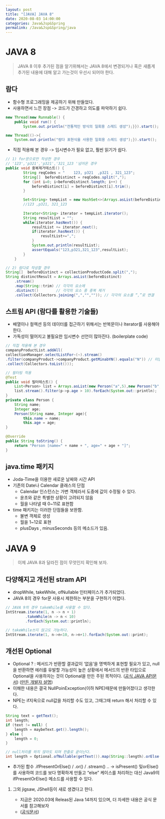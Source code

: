 ```yaml
---
layout: post
title: "[JAVA] JAVA 8"
date: 2020-08-03 14:00:00
categories: Java&Jsp&Spring
permalink: /Java&Jsp&Spring/java
---
```


# JAVA 8

> JAVA 8 이후 추가된 점을 알기위해서는  JAVA 8에서 변경되거나 혹은 새롭게 추가된 내용에 대해 알고 가는것이 우선시 되어야 한다.

## 람다

- 함수형 프로그래밍을 제공하기 위해 만들었다.
- 사용하면서 느낀 장점 -> 코드가 간경하고 의도를 파악하기 쉽다.

```java
new Thread(new Runnable() {
    public void run() {
        System.out.println("전통적인 방식의 일회용 스레드 생성");}}).start();

new Thread(()->{
    System.out.println("람다 표현식을 사용한 일회용 스레드 생성");}).start();
```

- 직접 적용해 본 경우 -> 임시변수가 필요 없고, 훨씬 읽기가 쉽다.

```java
// 1) for문으로만 작성한 경우
// '123','p321','p321','321_123 '넘어온 경우
public void 중복제거테스트() {
		String reqCodes = "    123, p321  ,p321 , 321_123";
		String[]  beforeDistinct = reqCodes.split(","); 
		for (int i=0; i<beforeDistinct.length; i++) {
			beforeDistinct[i] = beforeDistinct[i].trim();
		}

		Set<String> tempList = new HashSet<>(Arrays.asList(beforeDistinct)); 
		//123 ,p321, 321_123	
		
		Iterator<String> iterator = tempList.iterator();
		String resultList = "";
		while(iterator.hasNext()) {
			resultList += iterator.next();
			if(iterator.hasNext()) {
				resultList+=",";
			}
			System.out.println(resultList);
			assertEquals("123,p321,321_123",resultList);
		}
	}
```



```java
// 2) 람다로 작성할 경우
String[]  beforeDistinct = collectionProductCode.split(",");
String distinctResult = Arrays.asList(beforeDistinct)
    .stream() 		  
    .map(String::trim) // 각각의 요소에
    .distinct()        // 각각의 요소 중 중복 제거
    .collect(Collectors.joining(",","","")); // 각각의 요소를 “,”로 연결
```



## 스트림 API (람다를 활용한 기술들)

- 배열이나 컬렉션 등의 데이터를 접근하기 위해서는 반복문이나 Iterator를 사용해야 한다.
- 가독성이 떨어지고 불필요한 임시변수 선언이 많아진다. (boilerplate code)

```java
// 직접 적용해 본 경우
companyProductList.addAll(
collectionManager.selectListFor~(~).stream()
.filter(companyProduct->companyProduct.getMinabYN().equals("N")) // 미납여부 필터링
.collect(Collectors.toList()));

// 필터링 적용
@Test
public void 필터테스트() {
	List<Person> list = Arrays.asList(new Person("a",5),new Person("b",11));
	list.stream().filter(p->p.age > 10).forEach(System.out::println);
}
private class Person {
	String name;
	Integer age;
	Person(String name, Integer age){
		this.name = name;
		this.age = age;
}
	
@Override
public String toString() {
	return "Person [name=" + name + ", age=" + age + "]";
}
```



## java.time 패키지 

- Joda-Time을 이용한 새로운 날짜와 시간 API
- 기존의 Date나 Calendar 클래스의 단점
  - Calendar 인스턴스는 가변 객체라서 도중에 값이 수정될 수 있다.
  - 윤초와 같은 특별한 상황이 고려되지 않음
  - 월을 나타낼 때 0~11로 표현함
- time 패키지는 이러한 단점들을 보완함.
  - 불변 객체로 생성
  - 월을 1~12로 표현
  - plusDays , minusSeconds 등의 메소드가 있음.



# JAVA 9

> 이제 JAVA 8과 달라진 점이 무엇인지 확인해 보자.

## 다양해지고 개선된 stram API

- dropWhile, takeWhile, ofNullable 인터페이스가 추가되었다.
- JAVA 8의 경우 for문 사용시 제한하는 부분을 구현하기 어렵다.

```java
// JAVA 9의 경우 takeWhile를 사용할 수 있다.
IntStream.iterate(1, n -> n + 1)
    	 .takeWhile(n -> n < 10)
    	 .forEach(System.out::println);

// takeWhile쓰지 않고도 가능하다.
IntStream.iterate(1, n->n<10, n->n+1).forEach(System.out::print);
```



## 개선된 Optional

- Optional ? : 메서드가 반환할 결과값이 ‘없음’을 명백하게 표현할 필요가 있고, null을 반환하면 에러를 유발할 가능성이 높은 상황에서 메서드의 반환 타입으로 Optional을 사용하자는 것이 Optional을 만든 주된 목적이다. ([공식 JAVA API문서](https://docs.oracle.com/javase/9/docs/api/java/util/Optional.html)) ([만든 개발자 설명](<https://stackoverflow.com/questions/26327957/should-java-8-getters-return-optional-type/26328555#26328555>)) 
- 이해한 내용은 결국 NullPoinException(이하 NPE)때문에 만들어졌다고 생각한다.
- NPE는 if지옥으로 null값을 처리할 수도 있고, 그때그때 return 해서 처리할 수 있다.

```java
String text = getText();
int length;
if (text != null) {
	length = maybeText.get().length();
} else {
	length = 0;
}

// null처리를 하지 않아도 되며 한줄로 끝이난다.
int length = Optional.ofNullable(getText()).map(String::length).orElse(0);
```

- 추가된 함수 .ifPresentOrElse() / .or() / .stream() .. -> isPresent() 및orElse() 를 사용하여 코드를 보다 명확하게 만들고 “else” 케이스를 처리하는 대신 Java9의 ifPresentOrElse() 메소드를 사용할 수 있다.

1. 그외 jigsaw, JShell등이 새로 생겼다고 한다.

   - 지금은 2020.03에 Releas된 Java 14까지 있으며, 더 자세한 내용은 공식 문서를 참고해보자
   - ([공식문서](<https://www.oracle.com/java/technologies/javase-downloads.html#JDK14>))